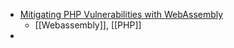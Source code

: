 - [Mitigating PHP Vulnerabilities with WebAssembly](https://wasmlabs.dev/articles/mitigating-php-vulnerabilities-with-webassembly/)
	- [[Webassembly]], [[PHP]]
-